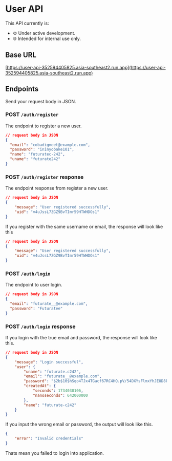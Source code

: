 # User API

This API currently is:
- ⚙️ Under active development.
- 🌐 Intended for internal use only.

## Base URL

[https://user-api-352594405825.asia-southeast2.run.app](https://user-api-352594405825.asia-southeast2.run.app)

## Endpoints

Send your request body in JSON.

### POST `/auth/register`

The endpoint to register a new user.

```json
// request body in JSON
{
  "email": "cobadigmeet@example.com",
  "password": "ininyobake101",
  "name": "futuratec-242",
  "uname": "futurate242"
}
```
### POST `/auth/register` response
The endpoint response from register a new user.

```json
// request body in JSON
{
    "message": "User registered successfully",
    "uid": "v4uJssL7ZGZ9BvTImr59HTWHDOs1"
}
```

If you register with the same username or email, the response will look like this
```json
// request body in JSON
{
    "message": "User registered successfully",
    "uid": "v4uJssL7ZGZ9BvTImr59HTWHDOs1"
}
```

### POST `/auth/login`

The endpoint to user login.

```json
// request body in JSON
{
  "email": "futurate__@example.com",
  "password": "Futuratee"
}
```

### POST `/auth/login` response
If you login with the true email and password, the response will look like this.
```json
// request body in JSON
{
    "message": "Login successful",
    "user": {
        "uname": "futurate.c242",
        "email": "futurate__@example.com",
        "password": "$2b$10$hSqo4TJx4TGacf67RC4HQ.pV/54DXYsFlmxYhJEUD8khIknZ7PU2C",
        "createdAt": {
            "seconds": 1734030106,
            "nanoseconds": 642000000
        },
        "name": "futurate-c242"
    }
}
```
If you input the wrong email or password, the output will look like this.
```json
{
    "error": "Invalid credentials"
}
```
Thats mean you failed to login into application.

